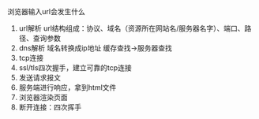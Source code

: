 浏览器输入url会发生什么
1. url解析
url结构组成：协议、域名（资源所在网站名/服务器名字）、端口、路径、查询参数
2. dns解析
域名转换成ip地址
缓存查找->服务器查找
3. tcp连接
4. ssl/tls四次握手，建立可靠的tcp连接
5. 发送请求报文
6. 服务端进行响应，拿到html文件
7. 浏览器渲染页面
8. 断开连接：四次挥手